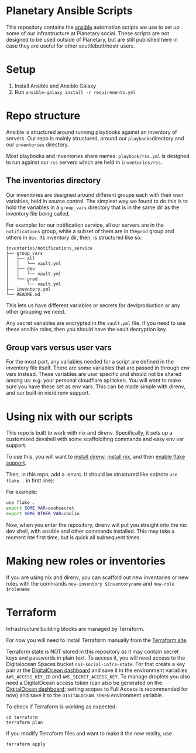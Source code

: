 # Planetary Ansible Scripts

This repository contains the [ansible](https://www.ansible.com/) automation
scripts we use to set up some of our infrastructure at Planetary.social. These
scripts are not designed to be used outside of Planetary, but are still
published here in case they are useful for other scuttlebutt/nostr users.

# Setup

1. Install Ansible and Ansible Galaxy
2. Run `ansible-galaxy install -r requirements.yml`

# Repo structure

Ansible is structured around running playbooks against an inventory of servers.  Our repo is mainly structured, around our
`playbooks`directory and our `inventories` directory.

Most playbooks and inventories share names.  `playbook/rss.yml` is designed to run against our `rss` servers which are held in
`inventories/rss`.

## The inventories directory
Our inventories are designed around different groups each with their own
variables, held in source control. The simplest way we found to do this is to
hold the variables in a `group_vars` directory that is in the same dir as the
inventory file being called.

For example: for our notification service, all our servers are in the
`notifications` group, while a subset of them are in the`prod` group and others
in `dev`. Its inventory dir, then, is structured like so:

```
inventories/notifications_service
├── group_vars
│   ├── all
│   │   └── vault.yml
│   ├── dev
│   │   └── vault.yml
│   └── prod
│       └── vault.yml
├── inventory.yml
└── README.md
```

This lets us have different variables or secrets for dev/production or any other grouping we need.

Any secret variables are encrypted in the `vault.yml` file. If you need to use
these ansible roles, then you should have the vault decryption key.

## Group vars versus user vars

For the most part, any variables needed for a script are defined in the
inventory file itself. There are some variables that are passed in through env
vars instead. These variables are user specific and should not be shared among
us: e.g. your personal cloudflare api token. You will want to make sure you have
these set as env vars. This can be made simple with direnv, and our built-in
nix/direnv support.

# Using nix with our scripts

This repo is built to work with nix and direnv. Specifically, it sets up a
customized devshell with some scaffoldihng commands and easy env var support.

To use this, you will want to [install direnv](https://direnv.net/), [install
nix](https://nixos.org/download#download-nix), and then [enable flake
support](https://nixos.wiki/wiki/Flakes#Enable_flakes).

Then, in this repo, add a .envrc. It should be structured like so(note `use
flake .` in first line):

For example:

``` sh
use flake .
export SOME_VAR=ooohsecret
export SOME_OTHER_VAR=coolio
```

Now, when you enter the repository, direnv will put you straight into the nix
dev shell, with ansible and other commands installed. This may take a moment hte
first time, but is quick all subsequent times.

# Making new roles or inventories

If you are using nix and direnv, you can scaffold out new inventories or new
roles with the commands `new-inventory $inventoryname` and `new-role $rolename`

# Terraform

Infrastructure building blocks are managed by Terraform.

For now you will need to install Terraform manually from the [Terraform
site](https://developer.hashicorp.com/terraform/install).

Terraform state is NOT stored in this repository as it may contain secret keys and passwords in plain text.  To access
it, you will need access to the Digitalocean Spaces bucket `nos-social-infra-state`. For that create a key pair at the
[DigitalOcean dashboard](https://cloud.digitalocean.com/account/api/spaces?i=803615) and save it in the environment
variables `AWS_ACCESS_KEY_ID` and `AWS_SECRET_ACCESS_KEY`.  To manage droplets you also need a DigitalOcean access token
(can also be generated on the [DigitalOcean dashboard](https://cloud.digitalocean.com/account/api/tokens/new?i=803615);
setting scopes to Full Access is recommended for now) and save it to the `DIGITALOCEAN_TOKEN` environment variable.

To check if Terraform is working as expected:

```
cd terraform
terraform plan
```

If you modify Terraform files and want to make it the new reality, use

```
terraform apply
```
